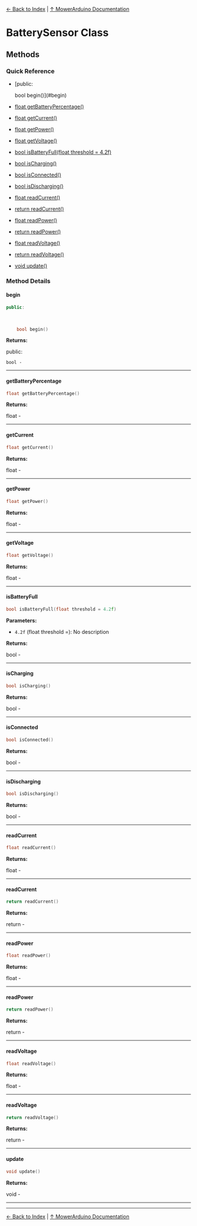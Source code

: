 [← Back to Index](../README.md) | [↑ MowerArduino Documentation](../README.md)

# BatterySensor Class

## Methods

### Quick Reference

- [public:
    
    
    
    bool begin()](#begin)
- [float getBatteryPercentage()](#getbatterypercentage)
- [float getCurrent()](#getcurrent)
- [float getPower()](#getpower)
- [float getVoltage()](#getvoltage)
- [bool isBatteryFull(float threshold = 4.2f)](#isbatteryfull)
- [bool isCharging()](#ischarging)
- [bool isConnected()](#isconnected)
- [bool isDischarging()](#isdischarging)
- [float readCurrent()](#readcurrent)
- [return readCurrent()](#readcurrent)
- [float readPower()](#readpower)
- [return readPower()](#readpower)
- [float readVoltage()](#readvoltage)
- [return readVoltage()](#readvoltage)
- [void update()](#update)

### Method Details

#### begin

```cpp
public:
    
    
    
    bool begin()
```

**Returns:**

public:
    
    
    
    bool - 

---

#### getBatteryPercentage

```cpp
float getBatteryPercentage()
```

**Returns:**

float - 

---

#### getCurrent

```cpp
float getCurrent()
```

**Returns:**

float - 

---

#### getPower

```cpp
float getPower()
```

**Returns:**

float - 

---

#### getVoltage

```cpp
float getVoltage()
```

**Returns:**

float - 

---

#### isBatteryFull

```cpp
bool isBatteryFull(float threshold = 4.2f)
```

**Parameters:**

- `4.2f` (float threshold =): No description

**Returns:**

bool - 

---

#### isCharging

```cpp
bool isCharging()
```

**Returns:**

bool - 

---

#### isConnected

```cpp
bool isConnected()
```

**Returns:**

bool - 

---

#### isDischarging

```cpp
bool isDischarging()
```

**Returns:**

bool - 

---

#### readCurrent

```cpp
float readCurrent()
```

**Returns:**

float - 

---

#### readCurrent

```cpp
return readCurrent()
```

**Returns:**

return - 

---

#### readPower

```cpp
float readPower()
```

**Returns:**

float - 

---

#### readPower

```cpp
return readPower()
```

**Returns:**

return - 

---

#### readVoltage

```cpp
float readVoltage()
```

**Returns:**

float - 

---

#### readVoltage

```cpp
return readVoltage()
```

**Returns:**

return - 

---

#### update

```cpp
void update()
```

**Returns:**

void - 

---

---

[← Back to Index](../README.md) | [↑ MowerArduino Documentation](../README.md)
